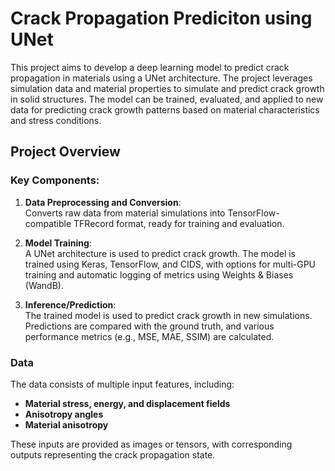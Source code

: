 # Crack Propagation Prediciton using UNet

This project aims to develop a deep learning model to predict crack propagation in materials using a UNet architecture. The project leverages simulation data and material properties to simulate and predict crack growth in solid structures. The model can be trained, evaluated, and applied to new data for predicting crack growth patterns based on material characteristics and stress conditions.

## Project Overview

### Key Components:
1. **Data Preprocessing and Conversion**:  
   Converts raw data from material simulations into TensorFlow-compatible TFRecord format, ready for training and evaluation.
   
2. **Model Training**:  
   A UNet architecture is used to predict crack growth. The model is trained using Keras, TensorFlow, and CIDS, with options for multi-GPU training and automatic logging of metrics using Weights & Biases (WandB).
   
3. **Inference/Prediction**:  
   The trained model is used to predict crack growth in new simulations. Predictions are compared with the ground truth, and various performance metrics (e.g., MSE, MAE, SSIM) are calculated.

### Data
The data consists of multiple input features, including:
- **Material stress, energy, and displacement fields**
- **Anisotropy angles**
- **Material anisotropy**

These inputs are provided as images or tensors, with corresponding outputs representing the crack propagation state.